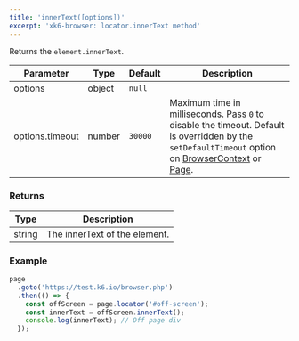 ```yaml
---
title: 'innerText([options])'
excerpt: 'xk6-browser: locator.innerText method'
---
```


Returns the `element.innerText`.

<TableWithNestedRows>

| Parameter       | Type   | Default | Description                                                                                                                                                                                                                           |
|-----------------|--------|---------|---------------------------------------------------------------------------------------------------------------------------------------------------------------------------------------------------------------------------------------|
| options         | object | `null`  |                                                                                                                                                                                                                      |
| options.timeout | number | `30000` | Maximum time in milliseconds. Pass `0` to disable the timeout. Default is overridden by the `setDefaultTimeout` option on [BrowserContext](/javascript-api/xk6-browser/api/browsercontext/) or [Page](/javascript-api/xk6-browser/api/page/). |

</TableWithNestedRows>

### Returns

| Type   | Description                    |
|--------|--------------------------------|
| string | The innerText of the element. |

### Example

<CodeGroup labels={[]}>

[//]: # (eslint-skip)

```javascript
page
  .goto('https://test.k6.io/browser.php')
  .then(() => {
    const offScreen = page.locator('#off-screen');
    const innerText = offScreen.innerText();
    console.log(innerText); // Off page div
  });
```

</CodeGroup>
